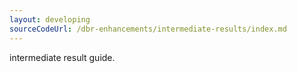 ```yaml
---
layout: developing
sourceCodeUrl: /dbr-enhancements/intermediate-results/index.md
---
```


intermediate result guide.
